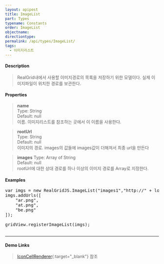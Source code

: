 ```yaml
---
layout: apipost
title: ImageList
part: Types
typename: Constants
order: ImageList
objectname: 
directiontype: 
permalink: /api/types/ImageList/
tags:
  - 이미지리스트
---
```


#### Description

> RealGrid내에서 사용할 이미지경로의 목록을 저장하기 위한 모델이다. 실제 이미지파일이 위치한 경로를 보관한다.

#### Properties

> **name**   
> Type: String             
> Default: null   
> 이름. 이미지리스트를 참조하는 곳에서 이 이름을 사용한다.               

> **rootUrl**   
> Type: String   
> Default: null   
> 이미지의 경로. images의 값들에 images값이 더해져서 최종 url을 만든다
 
> **images** 
> Type: Array of String            
> Default: null  
> rootUrl에 대한 상대 경로를 하나 이상의 이미지 경로를 Array로 지정한다.

#### Examples

<pre class="prettyprint">
var imgs = new RealGridJS.ImageList("images1","http://" + location.host + "/img/demo/smallflag/");
imgs.addUrls([
    "ar.png",
    "at.png",
    "be.png"
]);
 
gridView.registerImageList(imgs);

</pre>

---

#### Demo Links

> [IconCellRenderer](http://demo.realgrid.com/Demo/IconCellRenderer#.example){:target="_blank"} 참조